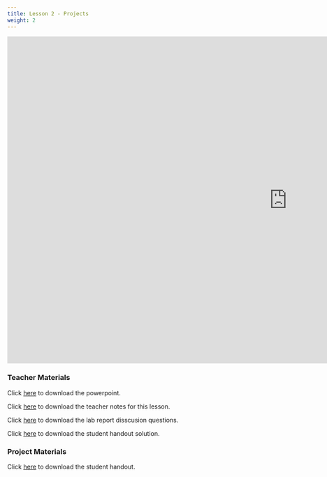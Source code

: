 ```yaml
---
title: Lesson 2 - Projects
weight: 2
---
```

<iframe src="https://docs.google.com/presentation/d/e/2PACX-1vRpMuEJBBe4hX3f-M3UeGM1XPKH9D2_rQMsJkwyX1VIZIjvVktMsCroddBeIKwg9z4jeu20zj-W96bN/embed?start=false&loop=false&delayms=3000" frameborder="0" width="1280" height="749" allowfullscreen="true" mozallowfullscreen="true" webkitallowfullscreen="true"></iframe>

### Teacher Materials

Click <a href="https://docs.google.com/presentation/d/1SfuGYYUiuEb9Pq6Tj7ZghHng1VxefVT2EQvm5edvpmM/edit?usp=sharing" target="_blank">here</a> to download the powerpoint.

Click <a href="https://docs.google.com/document/d/1xPWWMpaSCmeqjS0y_z_1ZnO_wCjNEBMvQtuV4zurZO8/edit?usp=sharing" target="_blank">here</a> to download the teacher notes for this lesson.

Click <a href="https://docs.google.com/document/d/1jE8fDez5p7OwXctGyio7PXUmA2RXeVHXlOScY74bE6Q/edit?usp=sharing" target="_blank">here</a> to download the lab report disscusion questions.

Click <a href="https://docs.google.com/document/d/1jAF34zKbBu1DeqDo2JqsRSjZ3mc4AdE175r8af79Da4/edit?usp=sharing" target="_blank">here</a> to download the student handout solution.

### Project Materials

Click <a href="https://docs.google.com/document/d/1LxsoXm3q0vvRlQ3WDz0odGx_dfrLuTUx0Ag-vobv2fA/edit?usp=sharing" target="_blank">here</a> to download the student handout.
